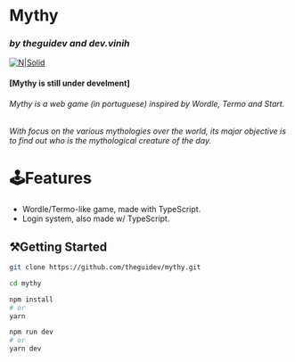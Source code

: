 # Mythy

### _by theguidev and dev.vinih_ 

[![N|Solid](https://i.imgur.com/UOleUY2.png)](https://mythy.vercel.app)

#### [Mythy is still under develment]

###### Mythy is a web game (in portuguese) inspired by Wordle, Termo and Start. 
###### With focus on the various mythologies over the world, its major objective is to find out who is the mythological creature of the day.

# 🕹️️Features

- Wordle/Termo-like game, made with TypeScript.
- Login system, also made w/ TypeScript.

## ⚒️Getting Started

```bash
git clone https://github.com/theguidev/mythy.git

cd mythy

npm install
# or
yarn

npm run dev
# or
yarn dev
```



